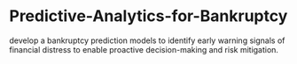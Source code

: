 # Predictive-Analytics-for-Bankruptcy
develop a bankruptcy prediction models to identify early warning signals of financial distress to enable proactive decision-making and risk mitigation.
